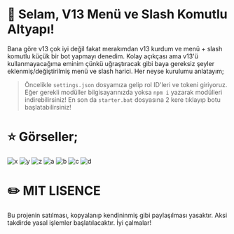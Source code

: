 # 👋 Selam, V13 Menü ve Slash Komutlu Altyapı!

Bana göre v13 çok iyi değil fakat merakımdan v13 kurdum ve menü + slash komutlu küçük bir bot yapmayı denedim. Kolay açıkçası ama v13'ü kullanmayacağıma eminim çünkü uğraştıracak gibi baya gereksiz şeyler eklenmiş/değiştirilmiş menü ve slash harici. Her neyse kurulumu anlatayım;

> Öncelikle `settings.json` dosyamıza gelip rol ID'leri ve tokeni giriyoruz. Eğer gerekli modüller bilgisayarınızda yoksa `npm i` yazarak modülleri indirebilirsiniz! En son da `starter.bat` dosyasına 2 kere tıklayıp botu başlatabilirsiniz!

# ⭐ Görseller;
![x](https://cdn.discordapp.com/attachments/926175473984212992/927197226835513495/unknown.png)
![y](https://cdn.discordapp.com/attachments/926175473984212992/927197270024257586/unknown.png)
![z](https://cdn.discordapp.com/attachments/926175473984212992/927197437024669726/unknown.png)
![a](https://cdn.discordapp.com/attachments/926175473984212992/927197467110408263/unknown.png)
![b](https://cdn.discordapp.com/attachments/926175473984212992/927197512761221130/unknown.png)
![c](https://cdn.discordapp.com/attachments/926175473984212992/927197577429012530/unknown.png)
![d](https://cdn.discordapp.com/attachments/926175473984212992/927197708064813056/unknown.png)

# ✏️ MIT LISENCE

Bu projenin satılması, kopyalanıp kendininmiş gibi paylaşılması yasaktır. Aksi takdirde yasal işlemler başlatılacaktır. İyi çalmalar!

